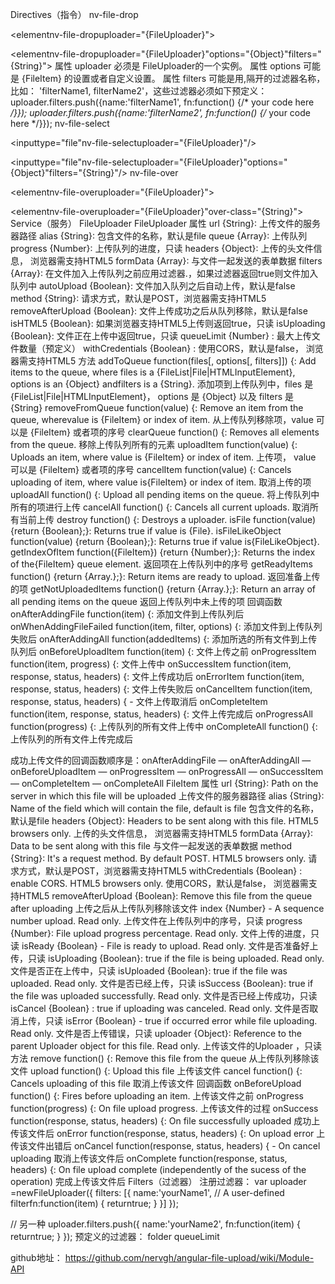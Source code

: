 Directives（指令）
nv-file-drop
<!-- 最少配置 -->
<elementnv-file-dropuploader="{FileUploader}"></element>
<!-- 最多配置 -->
<elementnv-file-dropuploader="{FileUploader}"options="{Object}"filters="{String}"></element>
属性 uploader 必须是 FileUploader的一个实例。
属性 options 可能是 {FileItem} 的设置或者自定义设置。
属性 filters 可能是用,隔开的过滤器名称，比如： 'filterName1, filterName2'，这些过滤器必须如下预定义：
uploader.filters.push({name:'filterName1', fn:function() {/* your code here */}});
uploader.filters.push({name:'filterName2', fn:function() {/* your code here */}});
nv-file-select
<!-- 最少配置 -->
<inputtype="file"nv-file-selectuploader="{FileUploader}"/>
<!-- 最多配置 -->
<inputtype="file"nv-file-selectuploader="{FileUploader}"options="{Object}"filters="{String}"/>
nv-file-over
<!-- 最少配置 -->
<elementnv-file-overuploader="{FileUploader}"></element>
<!-- 最多配置 -->
<elementnv-file-overuploader="{FileUploader}"over-class="{String}"></element>
Service（服务）
FileUploader
FileUploader
属性
url {String}: 上传文件的服务器路径
alias {String}:  包含文件的名称，默认是file
queue {Array}: 上传队列
progress {Number}: 上传队列的进度，只读
headers {Object}: 上传的头文件信息， 浏览器需支持HTML5
formData {Array}: 与文件一起发送的表单数据
filters {Array}: 在文件加入上传队列之前应用过滤器.，如果过滤器返回true则文件加入队列中
autoUpload {Boolean}: 文件加入队列之后自动上传，默认是false
method {String}: 请求方式，默认是POST，浏览器需支持HTML5
removeAfterUpload {Boolean}: 文件上传成功之后从队列移除，默认是false
isHTML5 {Boolean}: 如果浏览器支持HTML5上传则返回true，只读
isUploading {Boolean}: 文件正在上传中返回true，只读
queueLimit {Number} : 最大上传文件数量（预定义）
withCredentials {Boolean} : 使用CORS，默认是false， 浏览器需支持HTML5
方法
addToQueue function(files[, options[, filters]]) {: Add items to the queue, where files is a {FileList|File|HTMLInputElement}, options is an {Object} andfilters is a {String}.  添加项到上传队列中，files 是 {FileList|File|HTMLInputElement}， options 是 {Object} 以及 filters 是 {String}
removeFromQueue function(value) {: Remove an item from the queue, wherevalue is {FileItem} or index of item.  从上传队列移除项，value 可以是 {FileItem} 或者项的序号
clearQueue function() {: Removes all elements from the queue.  移除上传队列所有的元素
uploadItem function(value) {: Uploads an item, where value is {FileItem} or index of item.  上传项， value 可以是 {FileItem} 或者项的序号
cancelItem function(value) {: Cancels uploading of item, where value is{FileItem} or index of item.  取消上传的项
uploadAll function() {: Upload all pending items on the queue.  将上传队列中所有的项进行上传
cancelAll function() {: Cancels all current uploads.  取消所有当前上传
destroy function() {: Destroys a uploader. 
isFile function(value) {return {Boolean};}: Returns true if value is {File}. 
isFileLikeObject function(value) {return {Boolean};}: Returns true if value is{FileLikeObject}.
getIndexOfItem function({FileItem}) {return {Number};}: Returns the index of the{FileItem} queue element.  返回项在上传队列中的序号
getReadyItems function() {return {Array.<FileItems>};}: Return items are ready to upload.  返回准备上传的项
getNotUploadedItems function() {return {Array.<FileItems>};}: Return an array of all pending items on the queue  返回上传队列中未上传的项
回调函数
onAfterAddingFile function(item) {: 添加文件到上传队列后
onWhenAddingFileFailed function(item, filter, options) {: 添加文件到上传队列失败后
onAfterAddingAll function(addedItems) {: 添加所选的所有文件到上传队列后
onBeforeUploadItem function(item) {: 文件上传之前
onProgressItem function(item, progress) {: 文件上传中
onSuccessItem function(item, response, status, headers) {: 文件上传成功后
onErrorItem function(item, response, status, headers) {: 文件上传失败后
onCancelItem function(item, response, status, headers) { - 文件上传取消后
onCompleteItem function(item, response, status, headers) {: 文件上传完成后
onProgressAll function(progress) {: 上传队列的所有文件上传中
onCompleteAll function() {: 上传队列的所有文件上传完成后

成功上传文件的回调函数顺序是：onAfterAddingFile — onAfterAddingAll — onBeforeUploadItem — onProgressItem — onProgressAll — onSuccessItem — onCompleteItem — onCompleteAll
FileItem
属性
url {String}: Path on the server in which this file will be uploaded  上传文件的服务器路径
alias {String}: Name of the field which will contain the file, default is file  包含文件的名称，默认是file
headers {Object}: Headers to be sent along with this file. HTML5 browsers only.  上传的头文件信息， 浏览器需支持HTML5
formData {Array}: Data to be sent along with this file  与文件一起发送的表单数据
method {String}: It's a request method. By default POST. HTML5 browsers only.  请求方式，默认是POST，浏览器需支持HTML5
withCredentials {Boolean} : enable CORS. HTML5 browsers only.  使用CORS，默认是false， 浏览器需支持HTML5
removeAfterUpload {Boolean}: Remove this file from the queue after uploading  上传之后从上传队列移除该文件
index {Number} - A sequence number upload. Read only.  上传文件在上传队列中的序号，只读
progress {Number}: File upload progress percentage. Read only.  文件上传的进度，只读
isReady {Boolean} - File is ready to upload. Read only.  文件是否准备好上传，只读
isUploading {Boolean}: true if the file is being uploaded. Read only.  文件是否正在上传中，只读
isUploaded {Boolean}: true if the file was uploaded. Read only.  文件是否已经上传，只读
isSuccess {Boolean}: true if the file was uploaded successfully. Read only.  文件是否已经上传成功，只读
isCancel {Boolean} : true if uploading was canceled. Read only.  文件是否取消上传，只读
isError {Boolean} - true if occurred error while file uploading. Read only.  文件是否上传错误，只读
uploader {Object}: Reference to the parent Uploader object for this file. Read only.  上传该文件的Uploader ，只读
方法
remove function() {: Remove this file from the queue  从上传队列移除该文件
upload function() {: Upload this file  上传该文件
cancel function() {: Cancels uploading of this file  取消上传该文件
回调函数
onBeforeUpload function() {: Fires before uploading an item.  上传该文件之前
onProgress function(progress) {: On file upload progress.  上传该文件的过程
onSuccess function(response, status, headers) {: On file successfully uploaded  成功上传该文件后
onError function(response, status, headers) {: On upload error  上传该文件出错后
onCancel function(response, status, headers) { - On cancel uploading  取消上传该文件后
onComplete function(response, status, headers) {: On file upload complete (independently of the sucess of the operation)  完成上传该文件后
Filters（过滤器）
注册过滤器：
var uploader =newFileUploader({
    filters: [{
        name:'yourName1',
        // A user-defined filterfn:function(item) {
            returntrue;
        }
    }]
});

// 另一种
uploader.filters.push({
    name:'yourName2',
    fn:function(item) {
        returntrue;
    }
});
预定义的过滤器：
folder
queueLimit

github地址： https://github.com/nervgh/angular-file-upload/wiki/Module-API
